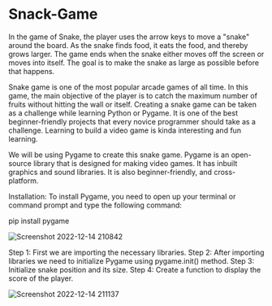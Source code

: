 # Snack-Game
In the game of Snake, the player uses the arrow keys to move a "snake" around the board. As the snake finds food, it eats the food, and thereby grows larger. The game ends when the snake either moves off the screen or moves into itself. The goal is to make the snake as large as possible before that happens.



Snake game is one of the most popular arcade games of all time. In this game, the main objective of the player is to catch the maximum number of fruits without hitting the wall or itself. Creating a snake game can be taken as a challenge while learning Python or Pygame. It is one of the best beginner-friendly projects that every novice programmer should take as a challenge. Learning to build a video game is kinda interesting and fun learning. 

We will be using Pygame to create this snake game. Pygame is an open-source library that is designed for making video games. It has inbuilt graphics and sound libraries. It is also beginner-friendly, and cross-platform.



Installation:
To install Pygame, you need to open up your terminal or command prompt and type the following command:


pip install pygame




![Screenshot 2022-12-14 210842](https://user-images.githubusercontent.com/102504625/207640297-50fdf93f-305d-4f45-815d-60b9ce3d37bc.png)




Step 1: First we are importing the necessary libraries.
Step 2: After importing libraries we need to initialize Pygame using pygame.init() method. 
Step 3: Initialize snake position and its size.
Step 4: Create a function to display the score of the player. 



![Screenshot 2022-12-14 211137](https://user-images.githubusercontent.com/102504625/207640987-38a15f2f-d5b2-4705-b116-ddbf0c449a4f.png)
